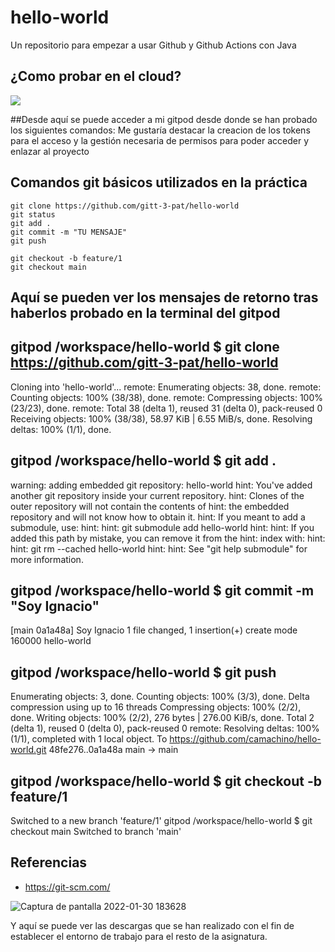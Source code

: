 # hello-world

Un repositorio para empezar a usar Github y Github Actions con Java

## ¿Como probar en el cloud?

[![](https://gitpod.io/button/open-in-gitpod.svg)](https://gitpod.io/#https://github.com/camachino/hello-world/)

##Desde aquí se puede acceder a mi gitpod desde donde se han probado los siguientes comandos:
Me gustaría destacar la creacion de los tokens para el acceso y la gestión necesaria de permisos para poder acceder y enlazar al proyecto

## Comandos git básicos utilizados en la práctica

```
git clone https://github.com/gitt-3-pat/hello-world
git status
git add .
git commit -m "TU MENSAJE"
git push

git checkout -b feature/1
git checkout main
```
## Aquí se pueden ver los mensajes de retorno tras haberlos probado en la terminal del gitpod

## gitpod /workspace/hello-world $ git clone https://github.com/gitt-3-pat/hello-world
Cloning into 'hello-world'...
remote: Enumerating objects: 38, done.
remote: Counting objects: 100% (38/38), done.
remote: Compressing objects: 100% (23/23), done.
remote: Total 38 (delta 1), reused 31 (delta 0), pack-reused 0
Receiving objects: 100% (38/38), 58.97 KiB | 6.55 MiB/s, done.
Resolving deltas: 100% (1/1), done.

## gitpod /workspace/hello-world $ git add .

warning: adding embedded git repository: hello-world
hint: You've added another git repository inside your current repository.
hint: Clones of the outer repository will not contain the contents of
hint: the embedded repository and will not know how to obtain it.
hint: If you meant to add a submodule, use:
hint: 
hint:   git submodule add <url> hello-world
hint: 
hint: If you added this path by mistake, you can remove it from the
hint: index with:
hint: 
hint:   git rm --cached hello-world
hint: 
hint: See "git help submodule" for more information.
 
## gitpod /workspace/hello-world $ git commit -m "Soy Ignacio"
 
[main 0a1a48a] Soy Ignacio
 1 file changed, 1 insertion(+)
 create mode 160000 hello-world
 
 
## gitpod /workspace/hello-world $ git push
 
 
Enumerating objects: 3, done.
Counting objects: 100% (3/3), done.
Delta compression using up to 16 threads
Compressing objects: 100% (2/2), done.
Writing objects: 100% (2/2), 276 bytes | 276.00 KiB/s, done.
Total 2 (delta 1), reused 0 (delta 0), pack-reused 0
remote: Resolving deltas: 100% (1/1), completed with 1 local object.
To https://github.com/camachino/hello-world.git
   48fe276..0a1a48a  main -> main

 
 ## gitpod /workspace/hello-world $ git checkout -b feature/1
 
 
Switched to a new branch 'feature/1'
gitpod /workspace/hello-world $ git checkout main
Switched to branch 'main'
## Referencias

- https://git-scm.com/
 
 
 ![Captura de pantalla 2022-01-30 183628](https://user-images.githubusercontent.com/46677129/151713489-e76c0639-9799-4df1-abfa-39d5237f8931.png)

Y aquí se puede ver las descargas que se han realizado con el fin de establecer el entorno de trabajo para el resto de la asignatura.
 
 
